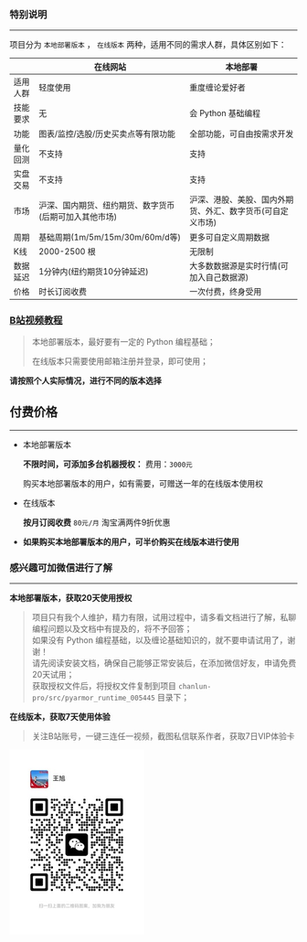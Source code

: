 ### 特别说明

---

项目分为 `本地部署版本` ， `在线版本` 两种，适用不同的需求人群，具体区别如下：

| | 在线网站 | 本地部署 |
| -- | -------- | -------- |
| 适用人群 | 轻度使用 | 重度缠论爱好者 |
| 技能要求 | 无 | 会 Python 基础编程 |
| 功能 | 图表/监控/选股/历史买卖点等有限功能 | 全部功能，可自由按需求开发 |
| 量化回测 | 不支持 | 支持 |
| 实盘交易 | 不支持 | 支持 |
| 市场 | 沪深、国内期货、纽约期货、数字货币(后期可加入其他市场) | 沪深、港股、美股、国内外期货、外汇、数字货币(可自定义市场) |
| 周期 | 基础周期(1m/5m/15m/30m/60m/d等) | 更多可自定义周期数据 |
| K线 | 2000-2500 根 | 无限制 |
| 数据延迟 | 1分钟内(纽约期货10分钟延迟) | 大多数数据源是实时行情(可加入自己数据源) |
| 价格 | 时长订阅收费 | 一次付费，终身受用 |



### [B站视频教程](https://space.bilibili.com/384267873)

> 本地部署版本，最好要有一定的 Python 编程基础；
>
> 在线版本只需要使用邮箱注册并登录，即可使用；


**请按照个人实际情况，进行不同的版本选择**

## 付费价格

---

* 本地部署版本

    **不限时间，可添加多台机器授权：** 费用：`3000元`

    购买本地部署版本的用户，如有需要，可赠送一年的在线版本使用权


* 在线版本

    **按月订阅收费** `80元/月` 淘宝满两件9折优惠

* **如果购买本地部署版本的用户，可半价购买在线版本进行使用**

### 感兴趣可加微信进行了解

---

**本地部署版本，获取20天使用授权**

> 项目只有我个人维护，精力有限，试用过程中，请多看文档进行了解，私聊编程问题以及文档中有提及的，将不予回答；  
> 如果没有 Python 编程基础，以及缠论基础知识的，就不要申请试用了，谢谢！  
> 请先阅读安装文档，确保自己能够正常安装后，在添加微信好友，申请免费20天试用；  
> 获取授权文件后，将授权文件复制到项目 `chanlun-pro/src/pyarmor_runtime_005445` 目录下；

**在线版本，获取7天使用体验**

> 关注B站账号，一键三连任一视频，截图私信联系作者，获取7日VIP体验卡

![微信](img/wx.jpg)
